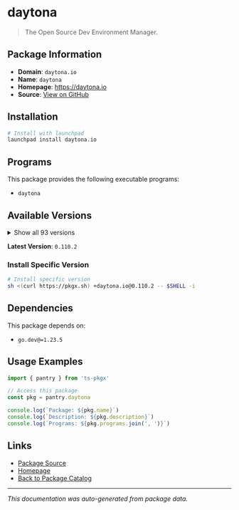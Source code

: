 # daytona

> The Open Source Dev Environment Manager.

## Package Information

- **Domain**: `daytona.io`
- **Name**: `daytona`
- **Homepage**: https://daytona.io
- **Source**: [View on GitHub](https://github.com/pkgxdev/pantry/tree/main/projects/daytona.io/package.yml)

## Installation

```bash
# Install with launchpad
launchpad install daytona.io
```

## Programs

This package provides the following executable programs:

- `daytona`

## Available Versions

<details>
<summary>Show all 93 versions</summary>

- `0.110.2`, `0.110.0`, `0.109.0`, `0.108.1`, `0.108.0`
- `0.107.1`, `0.107.0`, `0.106.3`, `0.106.2`, `0.106.1`
- `0.106.0`, `0.105.0`, `0.104.1`, `0.104.0`, `0.103.0`
- `0.102.0`, `0.101.0`, `0.100.0`, `0.53.0`, `0.52.1`
- `0.52.0`, `0.51.0`, `0.50.0`, `0.49.0`, `0.48.0`
- `0.47.0`, `0.46.1`, `0.46.0`, `0.45.0`, `0.44.1`
- `0.44.0`, `0.43.0`, `0.42.1`, `0.42.0`, `0.41.0`
- `0.40.0`, `0.39.0`, `0.38.0`, `0.37.0`, `0.36.0`
- `0.35.1`, `0.35.0`, `0.34.0`, `0.33.0`, `0.32.0`
- `0.31.0`, `0.30.1`, `0.30.0`, `0.29.1`, `0.29.0`
- `0.28.1`, `0.28.0`, `0.27.0`, `0.26.1`, `0.26.0`
- `0.25.2`, `0.25.1`, `0.25.0`, `0.24.0`, `0.23.1`
- `0.23.0`, `0.22.1`, `0.22.0`, `0.21.3`, `0.21.2`
- `0.21.1`, `0.21.0`, `0.20.0`, `0.19.1`, `0.19.0`
- `0.18.0`, `0.17.0`, `0.16.0`, `0.15.0`, `0.14.0`
- `0.13.0`, `0.12.1`, `0.12.0`, `0.11.0`, `0.10.0`
- `0.9.0`, `0.8.2`, `0.8.1`, `0.8.0`, `0.7.1`
- `0.7.0`, `0.6.0`, `0.5.0`, `0.4.1`, `0.4.0`
- `0.3.1`, `0.3.0`, `0.2.0`

</details>

**Latest Version**: `0.110.2`

### Install Specific Version

```bash
# Install specific version
sh <(curl https://pkgx.sh) +daytona.io@0.110.2 -- $SHELL -i
```

## Dependencies

This package depends on:

- `go.dev@=1.23.5`

## Usage Examples

```typescript
import { pantry } from 'ts-pkgx'

// Access this package
const pkg = pantry.daytona

console.log(`Package: ${pkg.name}`)
console.log(`Description: ${pkg.description}`)
console.log(`Programs: ${pkg.programs.join(', ')}`)
```

## Links

- [Package Source](https://github.com/pkgxdev/pantry/tree/main/projects/daytona.io/package.yml)
- [Homepage](https://daytona.io)
- [Back to Package Catalog](../../package-catalog.md)

---

*This documentation was auto-generated from package data.*
